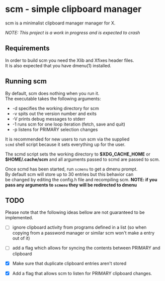 # scm - simple clipboard manager

scm is a minimalist clipboard manager manager for X.

*NOTE: This project is a work in progress and is expected to crash*

## Requirements
In order to build scm you need the Xlib and Xfixes header files.\
It is also expected that you have dmenu(1) installed.

## Running scm
By default, scm does nothing when you run it.\
The executable takes the following arguments:
-   -d specifies the working directory for scm
-   -v spits out the version number and exits
-   -V prints debug messages to stderr
-   -1 runs scm for one loop iteration (fetch, save and quit)
-   -p listens for PRIMARY selection changes

It is recommended for new users to run scm via the supplied\
`scmd` shell script because it sets everything up for the user.

The scmd script sets the working directory to **\$XDG_CACHE_HOME** or\
**\$HOME/.cache/scm** and all arguments passed to scmd are passed to scm.

Once scmd has been started, run `scmenu` to get a dmenu prompt.\
By default scm will store up to 30 entries but this behavior can\
be changed by editing the config.h file and recompiling scm.
**NOTE: if you pass any arguments to `scmenu` they will be redirected to dmenu**

## TODO
Please note that the following ideas bellow are not guaranteed to be implemented.
- [ ] ignore clipboard activity from programs defined in a list (so when copying from a password manager or similar scm won't make a entry out of it)
- [ ] add a flag which allows for syncing the contents between PRIMARY and clipboard
- [x] Make sure that duplicate clipboard entries aren't stored
- [x] Add a flag that allows scm to listen for PRIMARY clipboard changes.

